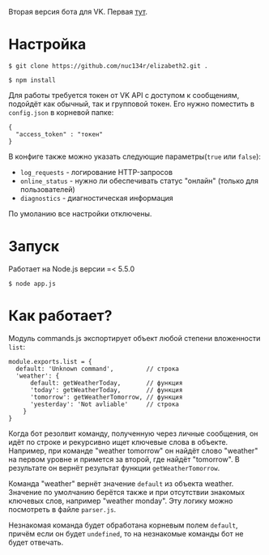 Вторая версия бота для VK. Первая [тут](https://github.com/nuc134r/vkbot).

# Настройка
```
$ git clone https://github.com/nuc134r/elizabeth2.git .
```
```
$ npm install
```
Для работы требуется токен от VK API с доступом к сообщениям, подойдёт как обычный, так и групповой токен. 
Его нужно поместить в `config.json` в корневой папке:
```
{
  "access_token" : "токен"
}
```

В конфиге также можно указать следующие параметры(`true` или `false`):

* `log_requests` - логирование HTTP-запросов 
* `online_status` - нужно ли обеспечивать статус "онлайн" (только для пользователей)
* `diagnostics` - диагностическая информация

По умоланию все настройки отключены.
# Запуск
Работает на Node.js версии =< 5.5.0
```
$ node app.js
```

# Как работает?
Модуль commands.js экспортирует объект любой степени вложенности `list`:
```
module.exports.list = {
  default: 'Unknown command',         // строка
  'weather': {
      default: getWeatherToday,       // функция
      'today': getWeatherToday,       // функция
      'tomorrow': getWeatherTomorrow, // функция
      'yesterday': 'Not avliable'     // строка
    }
}
```

Когда бот резолвит команду, полученную через личные сообщения, он идёт по строке и рекурсивно ищет ключевые слова в объекте. 
Например, при команде "weather tomorrow" он найдёт слово "weather" на первом уровне и примется за второй, где найдёт "tomorrow". В результате он вернёт результат функции `getWeatherTomorrow`.

Команда "weather" вернёт значение `default` из объекта weather. Значение по умолчанию берётся также и при отсутствии знакомых ключевых слов, например "weather monday". Эту логику можно посмотреть в файле `parser.js`.

Незнакомая команда будет обработана корневым полем `default`, причём если он будет `undefined`, то на незнакомые команды бот не будет отвечать.

